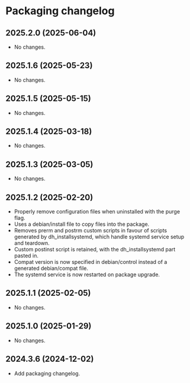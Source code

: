 # Packaging changelog

## 2025.2.0 (2025-06-04)

- No changes.

## 2025.1.6 (2025-05-23)

- No changes.

## 2025.1.5 (2025-05-15)

- No changes.

## 2025.1.4 (2025-03-18)

- No changes.

## 2025.1.3 (2025-03-05)

- No changes.

## 2025.1.2 (2025-02-20)

- Properly remove configuration files when uninstalled with the purge flag.
- Uses a debian/install file to copy files into the package.
- Removes prerm and postrm custom scripts in favour of scripts generated by dh_installsystemd, which handle systemd service setup and teardown.
- Custom postinst script is retained, with the dh_installsystemd part pasted in.
- Compat version is now specified in debian/control instead of a generated debian/compat file.
- The systemd service is now restarted on package upgrade.

## 2025.1.1 (2025-02-05)

- No changes.

## 2025.1.0 (2025-01-29)

- No changes.

## 2024.3.6 (2024-12-02)

- Add packaging changelog.
